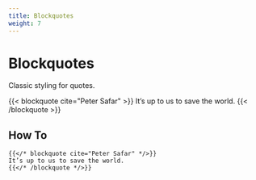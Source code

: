 ```yaml
---
title: Blockquotes
weight: 7
---
```


# Blockquotes

Classic styling for quotes.

{{< blockquote cite="Peter Safar" >}}
It’s up to us to save the world.
{{< /blockquote >}}


## How To

```tpl
{{</* blockquote cite="Peter Safar" */>}}
It’s up to us to save the world.
{{</* /blockquote */>}}
```


